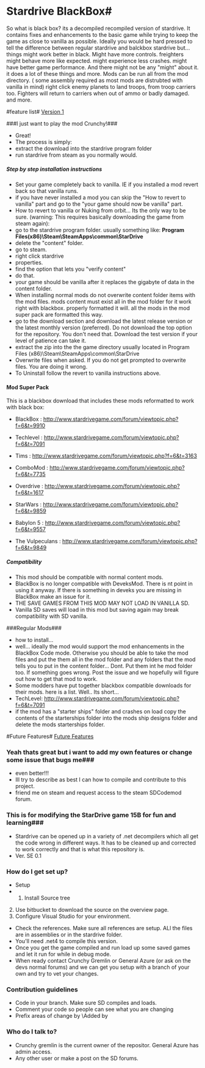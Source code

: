 # Stardrive BlackBox#
So what is black box? its a decompiled recompiled version of stardrive. 
It contains fixes and enhancements to the basic game while trying to keep the game as close to vanilla as possible. 
Ideally you would be hard pressed to tell the difference between regular stardrive and balckbox stardrive but... things might work better in black. Might have more controls. freighters might behave more like expected. might experience less crashes. might have better game performance. And there might not be any "might" about it. it does a lot of these things and more.
Mods can be run all from the mod directory. ( some assembly required as most mods are distrubted with vanilla in mind)
right click enemy planets to land troops, from troop carriers too.
Fighters will return to carriers when out of ammo or badly damaged.
and more.

#feature list#
[Version 1](http://bitbucket.org/CrunchyGremlin/sd-idk/issues?component=%21Code+Project+Not+game.&component=%21Mod+Issue&status=closed&status=resolved&version=0.1+Gravity)

###I just want to play the mod Crunchy!###

* Great!
* The process is simply:
* extract the download into the stardrive program folder
* run stardrive from steam as you normally would.

##### Step by step installation instructions
* Set your game completely back to vanilla. IE if you installed a mod revert back so that vanilla runs.
* if you have never installed a mod you can skip the "How to revert to vanilla" part and go to the "your game should now be vanilla" part.
* How to revert to vanilla or Nuking from orbit... Its the only way to be sure. (warning: This requires basically downloading the game from steam again):
* go to the stardrive program folder. usually something like:
**Program Files(x86)\Steam\SteamApps\common\StarDrive**
* delete the "content" folder.
* go to steam.
* right click stardrive
* properties.
* find the option that lets you "verify content"
* do that.
* your game should be vanilla after it replaces the gigabyte of data in the content folder. 
* When installing normal mods do not overwrite content folder items with the mod files. mods content must exist all in the mod folder for it work right with blackbox. properly formatted it will. all the mods in the mod super pack are formatted this way.
* go to the download section and download the latest release version or the latest monthly version (preferred). Do not download the top option for the repository. You don't need that. Download the test version if your level of patience can take it.
* extract the zip into the the game directory usually located in Program Files (x86)\Steam\SteamApps\common\StarDrive
* Overwrite files when asked. If you do not get prompted to overwrite files. You are doing it wrong.
* To Uninstall follow the revert to vanilla instructions above.

#### Mod Super Pack ####
This is a blackbox download that includes these mods reformatted to work with black box:

* BlackBox : http://www.stardrivegame.com/forum/viewtopic.php?f=6&t=9910

* Techlevel : http://www.stardrivegame.com/forum/viewtopic.php?f=6&t=7091

* Tims : http://www.stardrivegame.com/forum/viewtopic.php?f=6&t=3163

* ComboMod : http://www.stardrivegame.com/forum/viewtopic.php?f=6&t=7735

* Overdrive : http://www.stardrivegame.com/forum/viewtopic.php?f=6&t=1617

* StarWars : http://www.stardrivegame.com/forum/viewtopic.php?f=6&t=9859

* Babylon 5 : http://www.stardrivegame.com/forum/viewtopic.php?f=6&t=9557

* The Vulpeculans : http://www.stardrivegame.com/forum/viewtopic.php?f=6&t=9849


##### Compatibility ####
* This mod should be compatible with normal content mods. 
* BlackBox is no longer compatible with DeveksMod. There is nt point in using it anyway. If there is something in deveks you are missing in BlackBox make an issue for it.
* THE SAVE GAMES FROM THIS MOD MAY NOT LOAD IN VANILLA SD.
* Vanilla SD saves will load in this mod but saving again may break compatibility with SD vanilla.

###Regular Mods###
* how to install...
* well... ideally the mod would support the mod enhancements in the BlackBox Code mode. Otherwise you should be able to take the mod files and put the them all in the mod folder and any folders that the mod tells you to put in the content folder... Dont. Put them int he mod folder too. If something goes wrong. Post the issue and we hopefully will figure out how to get that mod to work.
* Some modders have put together blackbox compatible downloads for their mods. here is a list. Well.. Its short...
* TechLevel: http://www.stardrivegame.com/forum/viewtopic.php?f=6&t=7091
* if the mod has a "starter ships" folder and crashes on load copy the contents of the starterships folder into the mods ship designs folder and delete the mods starterships folder.

#Future Features#
[Future Features](https://bitbucket.org/CrunchyGremlin/sd-idk/issues?component=%21Code+Project+Not+game.&status=resolved&status=closed&version=%210.1+Gravity)

### Yeah thats great but i want to add my own features or change some issue that bugs me###
* even better!!!
* Ill try to describe as best I can how to compile and contribute to this project.
* friend me on steam and request access to the steam SDCodemod forum.

### This is for modifying the StarDrive game 15B for fun and learning###

* Stardrive can be opened up in a variety of .net decompilers which all get the code wrong in different ways. It has to be cleaned up and corrected to work correctly and that is what this repository is.
* Ver. SE 0.1


### How do I get set up? ###

* Setup
* 1. Install Source tree
2. Use bitbucket to download the source on the overview page.
3. Configure Visual Studio for your environment.
* Check the references. Make sure all references are setup. ALl the files are in assemblies or in the stardrive folder.
* You'll need .net4 to compile this version.
* Once you get the game compiled and run load up some saved games and let it run for while in debug mode.
* When ready contact Crunchy Gremlin or General Azure (or ask on the devs normal forums) and we can get you setup with a branch of your own and try to vet your changes.

### Contribution guidelines ###

* Code in your branch. Make sure SD compiles and loads.
* Comment your code so people can see what you are changing
* Prefix areas of change by \\Added by <your Alias> <whatever changes>

### Who do I talk to? ###

* Crunchy gremlin is the current owner of the repositor. General Azure has admin access.
* Any other user or make a post on the SD forums.